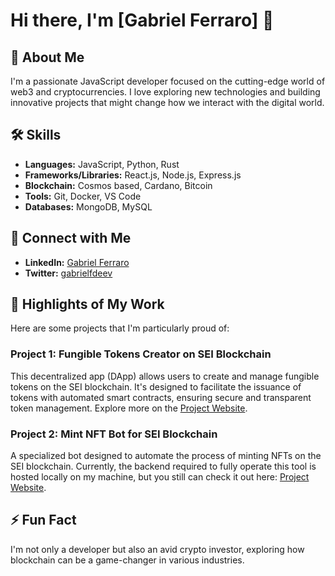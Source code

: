 # Hi there, I'm [Gabriel Ferraro] 👋

## 🚀 About Me
I'm a passionate JavaScript developer focused on the cutting-edge world of web3 and cryptocurrencies. I love exploring new technologies and building innovative projects that might change how we interact with the digital world.

## 🛠️ Skills
- **Languages:** JavaScript, Python, Rust
- **Frameworks/Libraries:** React.js, Node.js, Express.js
- **Blockchain:** Cosmos based, Cardano, Bitcoin
- **Tools:** Git, Docker, VS Code
- **Databases:** MongoDB, MySQL

## 🔗 Connect with Me
- **LinkedIn:** [Gabriel Ferraro](https://www.linkedin.com/in/gabriel-ferraro-852b69140/)
- **Twitter:** [gabrielfdeev](https://twitter.com/gabrielfdeev)

## 🌟 Highlights of My Work
Here are some projects that I'm particularly proud of:

### Project 1: Fungible Tokens Creator on SEI Blockchain
This decentralized app (DApp) allows users to create and manage fungible tokens on the SEI blockchain. It's designed to facilitate the issuance of tokens with automated smart contracts, ensuring secure and transparent token management. Explore more on the [Project Website](https://www.atomiclaunchpad.xyz/).

### Project 2: Mint NFT Bot for SEI Blockchain
A specialized bot designed to automate the process of minting NFTs on the SEI blockchain. Currently, the backend required to fully operate this tool is hosted locally on my machine, but you still can check it out here: [Project Website](https://seimintgate.xyz/).

## ⚡ Fun Fact
I'm not only a developer but also an avid crypto investor, exploring how blockchain can be a game-changer in various industries.

